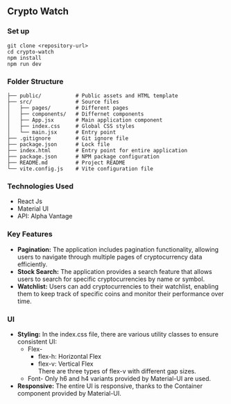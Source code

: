 ## Crypto Watch

### Set up 
```base
git clone <repository-url>
cd crypto-watch
npm install
npm run dev
```

### Folder Structure
```
├── public/           # Public assets and HTML template
├── src/              # Source files
│   ├── pages/        # Different pages
│   ├── components/   # Differnet components
│   ├── App.jsx       # Main application component
│   ├── index.css     # Global CSS styles
│   └── main.jsx      # Entry point
├── .gitignore        # Git ignore file
├── package.json      # Lock file
├── index.html        # Entry point for entire application
├── package.json      # NPM package configuration
├── README.md         # Project README
└── vite.config.js    # Vite configuration file
```

### Technologies Used
* React Js
* Material UI
* API: Alpha Vantage

### Key Features
* **Pagination:**   The application includes pagination functionality, allowing users to navigate through multiple pages of cryptocurrency data efficiently.
* **Stock Search:** The application provides a search feature that allows users to search for specific cryptocurrencies by name or symbol.
* **Watchlist:** Users can add cryptocurrencies to their watchlist, enabling them to keep track of specific coins and monitor their performance over time.

### UI
* **Styling:** 
In the index.css file, there are various utility classes to ensure consistent UI:
    * Flex-
        * flex-h: Horizontal Flex
        * flex-v: Vertical Flex\
                  There are three types of flex-v with different gap sizes.
    * Font- Only h6 and h4 variants provided by Material-UI are used.
* **Responsive:** 
The entire UI is responsive, thanks to the Container component provided by Material-UI.
